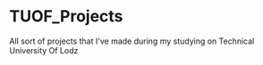 TUOF_Projects
=============

All sort of projects that I've made during my studying on Technical University Of Lodz